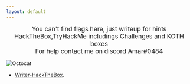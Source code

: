 ```yaml
---
layout: default
---
```


<center><big> You can't find flags here, just writeup for hints </big></center>
<center><big> HackTheBox,TryHackMe includings Challenges and KOTH boxes </big></center>
<center><big> For help contact me on discord Amar#0484 </big></center>






![Octocat](https://www.google.com/url?sa=i&url=https%3A%2F%2Favatars.alphacoders.com%2Favatars%2Fview%2F90459&psig=AOvVaw1tKBWNXTlD7ST1GuoaKLmm&ust=1632538017686000&source=images&cd=vfe&ved=0CAYQjRxqFwoTCICBpJ_MlvMCFQAAAAAdAAAAABAp)






* [Writer-HackTheBox](./writer-htb.html).

